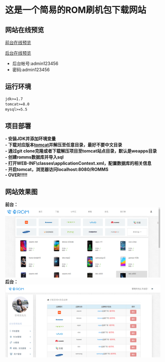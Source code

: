 # 这是一个简易的ROM刷机包下载网站

## 网站在线预览
[前台在线预览](http://106.13.218.180:8080/ROMMS) <br>

[后台在线预览](http://106.13.218.180:8080/ROMMS/admin/adminLogin.jsp)
- 后台帐号:admin123456 <br>
- 密码:admin123456

## 运行环境

```html
jdk>=1.7
tomcat>=8.0
mysql>=5.5
```

## 项目部署
**- 安装JDK并添加环境变量** <br>
**- 下载对应版本[tomcat](https://tomcat.apache.org/)并解压至任意目录，最好不要中文目录** <br>
**- 通过git clone克隆或者下载解压项目至tomcat站点目录，默认是weapps目录** <br>
**- 创建romms数据库并导入sql** <br>
**- 打开WEB-INF\classes\applicationContext.xml，配置数据库的相关信息** <br>
**- 开启tomcat，浏览器访问localhost:8080/ROMMS** <br>
**- OVER!!!!!**



## 网站效果图<br>
**前台：**<br>![1](./preview/front.png)
**后台：**<br>![2](./preview/backend.png)